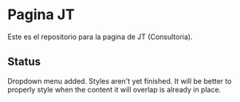# Pagina JT

Este es el repositorio para la pagina de JT (Consultoria).


## Status

Dropdown menu added. Styles aren't yet finished. It will be better to properly style when the content it will overlap is already in place.
